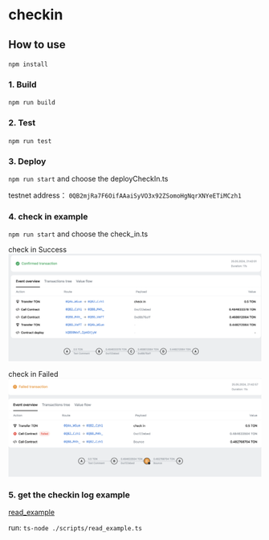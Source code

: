 # checkin

## How to use

`npm install`

### 1. Build

`npm run build`

### 2. Test

`npm run test`

### 3. Deploy

`npm run start`  and choose the deployCheckIn.ts

testnet address： `0QB2mjRa7F6OifAAaiSyVO3x92ZSomoHgNqrXNYeETiMCzh1`

### 4. check in example
`npm run start`  and choose the check_in.ts

check in Success
![success](image.png)

check in Failed
![Failed](image-1.png)

### 5. get the checkin log example
[read_example](./scripts/read_example.ts)

run: 
`ts-node ./scripts/read_example.ts`
